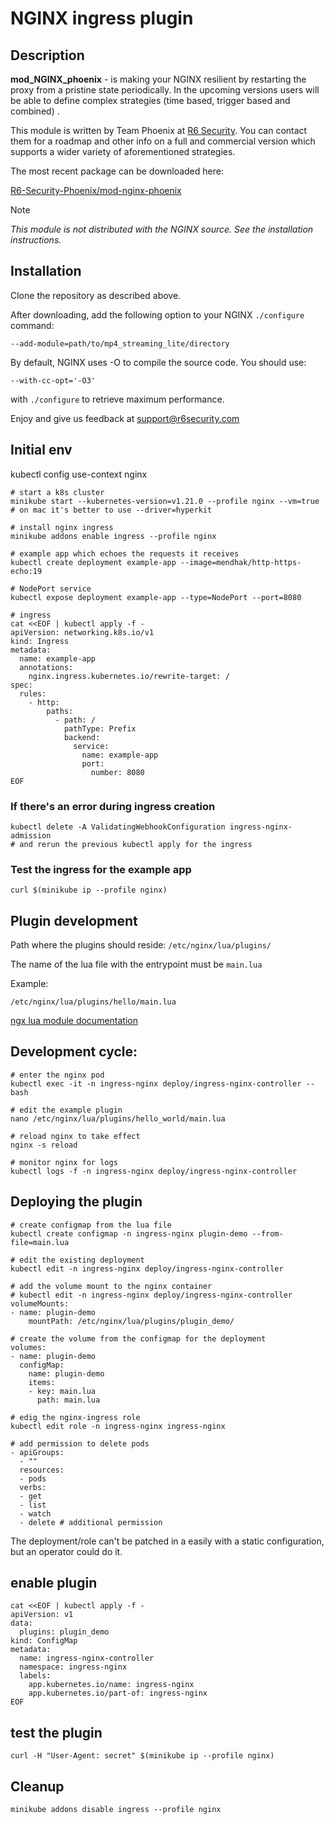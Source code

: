 # NGINX ingress plugin

## Description

**mod_NGINX_phoenix** - is making your NGINX resilient by restarting the proxy from a pristine state periodically. In the upcoming versions users will be able to define complex strategies (time based, trigger based and combined) .

This module is written by Team Phoenix at [R6 Security](https://r6security.com/). You can contact them for a roadmap and other info on a full and commercial version which supports a wider variety of aforementioned strategies.

The most recent package can be downloaded here:

[R6-Security-Phoenix/mod-nginx-phoenix](https://github.com/R6-Security-Phoenix/mod-nginx-phoenix)

Note

*This module is not distributed with the NGINX source. See the installation instructions.*

## Installation

Clone the repository as described above.

After downloading, add the following option to your NGINX `./configure` command:

`--add-module=path/to/mp4_streaming_lite/directory`


By default, NGINX uses -O to compile the source code. You should use:

`--with-cc-opt='-O3'`

with `./configure` to retrieve maximum performance.

Enjoy and give us feedback at [support@r6security.com](mailto:support@r6security.com)

## Initial env

kubectl config use-context nginx

```
# start a k8s cluster
minikube start --kubernetes-version=v1.21.0 --profile nginx --vm=true
# on mac it's better to use --driver=hyperkit

# install nginx ingress
minikube addons enable ingress --profile nginx

# example app which echoes the requests it receives
kubectl create deployment example-app --image=mendhak/http-https-echo:19

# NodePort service
kubectl expose deployment example-app --type=NodePort --port=8080

# ingress
cat <<EOF | kubectl apply -f -
apiVersion: networking.k8s.io/v1
kind: Ingress
metadata:
  name: example-app
  annotations:
    nginx.ingress.kubernetes.io/rewrite-target: /
spec:
  rules:
    - http:
        paths:
          - path: /
            pathType: Prefix
            backend:
              service:
                name: example-app
                port:
                  number: 8080
EOF
```

### If there's an error during ingress creation

```
kubectl delete -A ValidatingWebhookConfiguration ingress-nginx-admission
# and rerun the previous kubectl apply for the ingress
```

### Test the ingress for the example app

```
curl $(minikube ip --profile nginx)
```

## Plugin development

Path where the plugins should reside: `/etc/nginx/lua/plugins/`

The name of the lua file with the entrypoint must be `main.lua`

Example: 

`/etc/nginx/lua/plugins/hello/main.lua`

[ngx lua module documentation](https://github.com/openresty/lua-nginx-module)

## Development cycle:

```
# enter the nginx pod
kubectl exec -it -n ingress-nginx deploy/ingress-nginx-controller -- bash

# edit the example plugin 
nano /etc/nginx/lua/plugins/hello_world/main.lua

# reload nginx to take effect
nginx -s reload

# monitor nginx for logs
kubectl logs -f -n ingress-nginx deploy/ingress-nginx-controller
```

## Deploying the plugin

```
# create configmap from the lua file
kubectl create configmap -n ingress-nginx plugin-demo --from-file=main.lua

# edit the existing deployment
kubectl edit -n ingress-nginx deploy/ingress-nginx-controller

# add the volume mount to the nginx container
# kubectl edit -n ingress-nginx deploy/ingress-nginx-controller
volumeMounts:
- name: plugin-demo
    mountPath: /etc/nginx/lua/plugins/plugin_demo/

# create the volume from the configmap for the deployment
volumes:
- name: plugin-demo
  configMap:
    name: plugin-demo
    items:
    - key: main.lua
      path: main.lua

# edig the nginx-ingress role
kubectl edit role -n ingress-nginx ingress-nginx

# add permission to delete pods
- apiGroups:
  - ""
  resources:
  - pods
  verbs:
  - get
  - list
  - watch
  - delete # additional permission
```

The deployment/role can't be patched in a easily with a static configuration, but an operator could do it.

## enable plugin

```
cat <<EOF | kubectl apply -f -
apiVersion: v1
data:
  plugins: plugin_demo
kind: ConfigMap
metadata:
  name: ingress-nginx-controller
  namespace: ingress-nginx
  labels:
    app.kubernetes.io/name: ingress-nginx
    app.kubernetes.io/part-of: ingress-nginx
EOF
```

## test the plugin

```
curl -H "User-Agent: secret" $(minikube ip --profile nginx)
```

## Cleanup

```
minikube addons disable ingress --profile nginx
```
